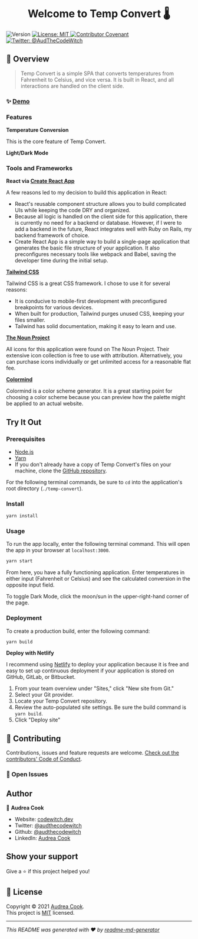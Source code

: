 <h1 align="center">Welcome to Temp Convert 🌡</h1>
<p>
  <img alt="Version" src="https://img.shields.io/badge/version-1.0.0-blue.svg?cacheSeconds=2592000" />
  <a href="./LICENSE" target="_blank">
    <img alt="License: MIT" src="https://img.shields.io/badge/License-MIT-yellow.svg" />
  </a>
  <a href="./code_of_conduct.md" target="_blank">
    <img alt="Contributor Covenant" src="https://img.shields.io/badge/Contributor%20Covenant-2.0-4baaaa.svg" />
  </a>
  <a href="https://twitter.com/audthecodewitch" target="_blank">
    <img alt="Twitter: @AudTheCodeWitch" src="https://img.shields.io/twitter/follow/audthecodewitch.svg?style=social" />
  </a>
</p>

## 🔎 Overview
> Temp Convert is a simple SPA that converts temperatures from Fahrenheit to Celsius, and vice versa. It is built in
> React, and all interactions are handled on the client side.

### ✨ [Demo](https://affectionate-mcnulty-5e14aa.netlify.app)

### Features
**Temperature Conversion**

This is the core feature of Temp Convert. 

**Light/Dark Mode**



### Tools and Frameworks
**React via [Create React App](https://reactjs.org/docs/create-a-new-react-app.html#create-react-app)**

A few reasons led to my decision to build this application in React:
* React's reusable component structure allows you to build complicated UIs while keeping the code DRY and organized.
* Because all logic is handled on the client side for this application, there is currently no need for a backend or 
  database. However, if I were to add a backend in the future, React integrates well with Ruby on Rails, my backend 
  framework of choice.
* Create React App is a simple way to build a single-page application that generates the basic file structure of your application.
  It also preconfigures necessary tools like webpack and Babel, saving the developer time during the initial setup.

**[Tailwind CSS](https://tailwindcss.com/)**

Tailwind CSS is a great CSS framework. I chose to use it for several reasons:
* It is conducive to mobile-first development with preconfigured breakpoints for various devices.
* When built for production, Tailwind purges unused CSS, keeping your files smaller.
* Tailwind has solid documentation, making it easy to learn and use.

**[The Noun Project](https://thenounproject.com/)**

All icons for this application were found on The Noun Project. Their extensive icon collection is free to use with
attribution. Alternatively, you can purchase icons individually or get unlimited access for a reasonable flat fee.

**[Colormind](http://colormind.io/)**

Colormind is a color scheme generator. It is a great starting point for choosing a color scheme because you can preview 
how the palette might be applied to an actual website.

## Try It Out

### Prerequisites
* [Node.js](https://nodejs.org/en/)
* [Yarn](https://yarnpkg.com/getting-started)
* If you don't already have a copy of Temp Convert's files on your machine, 
  clone the [GitHub repository](https://github.com/AudTheCodeWitch/temp-convert).

For the following terminal commands, be sure to `cd` into the application's root directory (`./temp-convert`).
### Install

```sh
yarn install
```

### Usage
To run the app locally, enter the following terminal command. This will open the app in your browser at `localhost:3000`.
```sh
yarn start
```

From here, you have a fully functioning application. Enter temperatures in either input (Fahrenheit or Celsius) and 
see the calculated conversion in the opposite input field.

To toggle Dark Mode, click the moon/sun in the upper-right-hand corner of the page.

### Deployment
To create a production build, enter the following command:
```sh
yarn build
```
**Deploy with Netlify**

I recommend using [Netlify](https://www.netlify.com/) to deploy your application because it is free and easy to set up continuous deployment if your
application is stored on GitHub, GitLab, or Bitbucket. 
1. From your team overview under "Sites," click "New site from Git."
2. Select your Git provider.
3. Locate your Temp Convert repository.
4. Review the auto-populated site settings. Be sure the build command is `yarn build`.
5. Click "Deploy site"

## 🤝 Contributing

Contributions, issues and feature requests are welcome.
[Check out the contributors' Code of Conduct](./code_of_conduct.md).

### 🔧 Open Issues

## Author

👤 **Audrea Cook**

* Website: [codewitch.dev](https://codewitch.dev)
* Twitter: [@audthecodewitch](https://twitter.com/audthecodewitch)
* Github: [@audthecodewitch](https://github.com/audthecodewitch)
* LinkedIn: [Audrea Cook](https://linkedin.com/in/AudreaCook)

## Show your support

Give a ⭐️ if this project helped you!

## 📝 License

Copyright © 2021 [Audrea Cook](https://github.com/audthecodewitch).<br />
This project is [MIT](./LICENSE) licensed.

***
_This README was generated with ❤️ by [readme-md-generator](https://github.com/kefranabg/readme-md-generator)_

